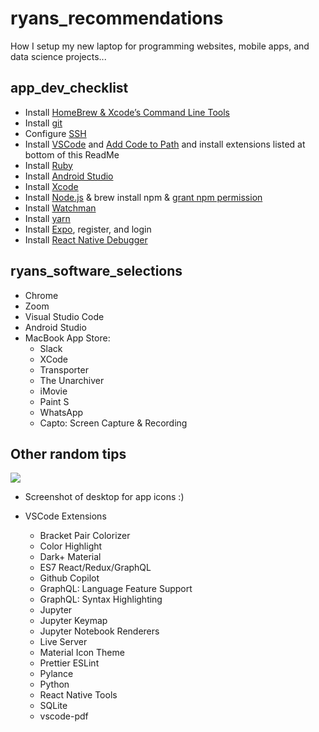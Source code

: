 # ryans_recommendations
How I setup my new laptop for programming websites, mobile apps, and data science projects...

## app_dev_checklist

* Install [HomeBrew & Xcode’s Command Line Tools](https://brew.sh/)
* Install [git](https://git-scm.com/downloads)
* Configure [SSH](http://kbroman.org/github_tutorial/pages/first_time.html)
* Install [VSCode](https://code.visualstudio.com/download) and [Add Code to Path](https://code.visualstudio.com/docs/setup/mac) and install extensions listed at bottom of this ReadMe
* Install [Ruby](https://github.com/rbenv/rbenv)
* Install [Android Studio](https://developer.android.com/studio)
* Install [Xcode](https://apps.apple.com/us/app/xcode/id497799835?mt=12)
* Install [Node.js](https://coolestguidesontheplanet.com/installing-node-js-on-macos/) & brew install npm & [grant npm permission](https://stackoverflow.com/questions/51967335/npm-install-permission-denied-macos/57777299#57777299)
* Install [Watchman](https://facebook.github.io/watchman/docs/install#buildinstall)
* Install [yarn](https://classic.yarnpkg.com/en/docs/install#mac-stable)
* Install [Expo](https://docs.expo.io/get-started/installation/), register, and login
* Install [React Native Debugger](https://github.com/jhen0409/react-native-debugger)

## ryans_software_selections

* Chrome
* Zoom
* Visual Studio Code
* Android Studio
* MacBook App Store:
    * Slack 
    * XCode
    * Transporter
    * The Unarchiver
    * iMovie
    * Paint S
    * WhatsApp
    * Capto: Screen Capture & Recording 

## Other random tips

![](https://ryan.zernach.com/wp-content/uploads/Screen-Shot-2022-09-19-at-10.52.35-AM.png)
* Screenshot of desktop for app icons :)
* VSCode Extensions

   * Bracket Pair Colorizer
   * Color Highlight
   * Dark+ Material
   * ES7 React/Redux/GraphQL
   * Github Copilot
   * GraphQL: Language Feature Support
   * GraphQL: Syntax Highlighting
   * Jupyter
   * Jupyter Keymap
   * Jupyter Notebook Renderers
   * Live Server
   * Material Icon Theme
   * Prettier ESLint
   * Pylance
   * Python
   * React Native Tools
   * SQLite
   * vscode-pdf
